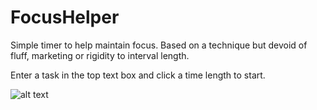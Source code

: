 FocusHelper
===========

Simple timer to help maintain focus.  Based on a technique but devoid of fluff, marketing or rigidity to interval length.

Enter a task in the top text box and click a time length to start.

![alt text](https://github.com/chrisa23/FocusHelper/Screen.jpg "Screen")